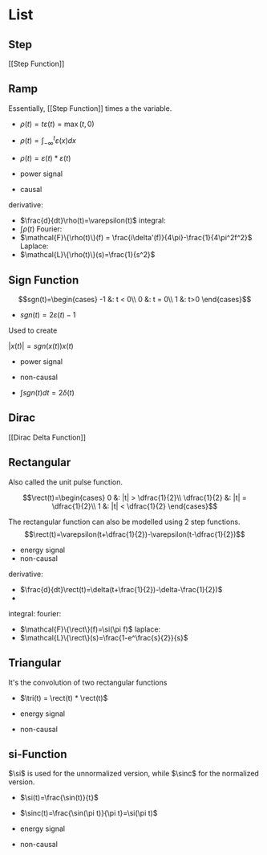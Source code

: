   $\DeclareMathOperator{\rect}{rect}$

# List
## Step
[[Step Function]]

## Ramp
Essentially, [[Step Function]] times a the variable.

- $\rho(t)=t\varepsilon(t)=\max(t, 0)$
- $\rho(t)=\int_{-\infty}^t\varepsilon(x)dx$
- $\rho(t)=\varepsilon(t)*\varepsilon(t)$


- power signal
- causal

derivative:
- $\frac{d}{dt}\rho(t)=\varepsilon(t)$
integral:
- $\int \rho(t)$
Fourier:
- $\mathcal{F}\{\rho(t)\}(f) = \frac{i\delta'(f)}{4\pi}-\frac{1}{4\pi^2f^2}$
Laplace:
- $\mathcal{L}\{\rho(t)\}(s)=\frac{1}{s^2}$




## Sign Function
$$sgn(t)=\begin{cases}
-1 &: t < 0\\
0 &: t = 0\\
1 &: t>0
\end{cases}$$

- $sgn(t) = 2\varepsilon(t)-1$

Used to create 

$|x(t)| = sgn(x(t))x(t)$


- power signal
- non-causal



- $\int sgn(t)dt = 2\delta(t)$


## Dirac
[[Dirac Delta Function]]


## Rectangular
Also called the unit pulse function.

$$\rect(t)=\begin{cases}
0 &: |t| > \dfrac{1}{2}\\
\dfrac{1}{2} &: |t| = \dfrac{1}{2}\\
1 &: |t| < \dfrac{1}{2}
\end{cases}$$

The rectangular function can also be modelled using 2 step functions.
$$\rect(t)=\varepsilon(t+\dfrac{1}{2})-\varepsilon(t-\dfrac{1}{2})$$

- energy signal
- non-causal

derivative:
- $\frac{d}{dt}\rect(t)=\delta(t+\frac{1}{2})-\delta-\frac{1}{2})$
- 
integral:
fourier:
- $\mathcal{F}\{\rect\}(f)=\si(\pi f)$
laplace:
- $\mathcal{L}\{\rect\}(s)=\frac{1-e^\frac{s}{2}}{s}$

## Triangular

It's the convolution of two rectangular functions
- $\tri(t) = \rect(t) * \rect(t)$


- energy signal
- non-causal
## si-Function

$\si$ is used for the unnormalized version, while $\sinc$
 for the normalized version.
 - $\si(t)=\frac{\sin(t)}{t}$
 - $\sinc(t)=\frac{\sin(\pi t)}{\pi t}=\si(\pi t)$
 
- energy signal
- non-causal